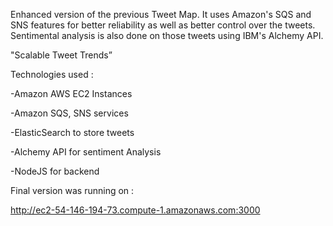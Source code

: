 Enhanced version of the previous Tweet Map. It uses Amazon's SQS and SNS features for better reliability as well as better control over the tweets. Sentimental analysis is also done on those tweets using IBM's Alchemy API.

"Scalable Tweet Trends”

Technologies used :

-Amazon AWS EC2 Instances

-Amazon SQS, SNS services

-ElasticSearch to store tweets

-Alchemy API for sentiment Analysis

-NodeJS for backend



Final version was running on :

http://ec2-54-146-194-73.compute-1.amazonaws.com:3000



